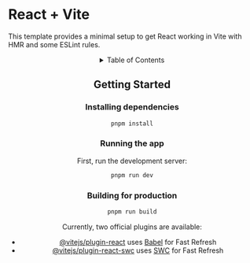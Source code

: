 # React + Vite

This template provides a minimal setup to get React working in Vite with HMR and some ESLint rules.


<!-- markdownlint-disable MD014 -->
<!-- markdownlint-disable MD033 -->
<!-- markdownlint-disable MD041 -->
<!-- markdownlint-disable MD029 -->

<div align="center">


<details>
  <summary>Table of Contents</summary>

- [Getting Started](#getting-started)
  - [Installing dependencies](#installing-dependencies)
  - [Running the app](#running-the-app)
  - [Building for production](#building-for-production)
- [Contributing](#contributing)

</details>

## Getting Started

### Installing dependencies

```bash
pnpm install
```

### Running the app

First, run the development server:

```bash
pnpm run dev
```

### Building for production

```bash
pnpm run build
```


Currently, two official plugins are available:

- [@vitejs/plugin-react](https://github.com/vitejs/vite-plugin-react/blob/main/packages/plugin-react/README.md) uses [Babel](https://babeljs.io/) for Fast Refresh
- [@vitejs/plugin-react-swc](https://github.com/vitejs/vite-plugin-react-swc) uses [SWC](https://swc.rs/) for Fast Refresh
